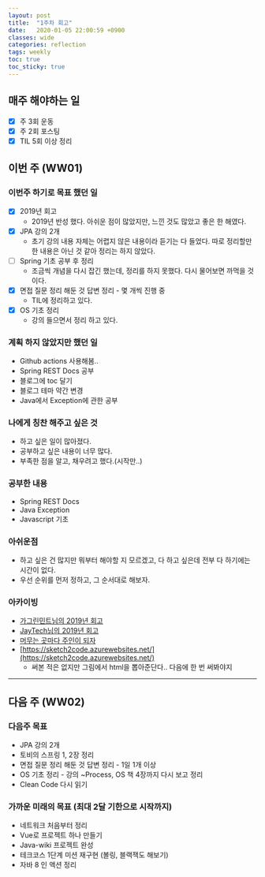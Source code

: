 ```yaml
---
layout: post
title:  "1주차 회고"
date:   2020-01-05 22:00:59 +0900
classes: wide
categories: reflection
tags: weekly
toc: true
toc_sticky: true
---
```


## 매주 해야하는 일

- [x] 주 3회 운동
- [x] 주 2회 포스팅
- [x] TIL 5회 이상 정리

## 이번 주 (WW01)

### 이번주 하기로 목표 했던 일

- [x] 2019년 회고
  - 2019년 반성 했다. 아쉬운 점이 많았지만, 느낀 것도 많았고 좋은 한 해였다.
- [x] JPA 강의 2개
  - 초기 강의 내용 자체는 어렵지 않은 내용이라 듣기는 다 들었다. 따로 정리할만한 내용은 아닌 것 같아 정리는 하지 않았다.
- [ ] Spring 기초 공부 후 정리
  - 조금씩 개념을 다시 잡긴 했는데, 정리를 하지 못했다. 다시 물어보면 까먹을 것이다.
- [x] 면접 질문 정리 해둔 것 답변 정리 - 몇 개씩 진행 중
  - TIL에 정리하고 있다.
- [x] OS 기초 정리
  - 강의 들으면서 정리 하고 있다.

### 계획 하지 않았지만 했던 일

- Github actions 사용해봄..
- Spring REST Docs 공부
- 블로그에 toc 달기
- 블로그 테마 약간 변경
- Java에서 Exception에 관한 공부

### 나에게 칭찬 해주고 싶은 것

- 하고 싶은 일이 많아졌다.
- 공부하고 싶은 내용이 너무 많다.
- 부족한 점을 알고, 채우려고 했다.(시작만..)

### 공부한 내용

- Spring REST Docs
- Java Exception
- Javascript 기초

### 아쉬운점

- 하고 싶은 건 많지만 뭐부터 해야할 지 모르겠고, 다 하고 싶은데 전부 다 하기에는 시간이 없다.
- 우선 순위를 먼저 정하고, 그 순서대로 해보자.

### 아카이빙

- [가그린민트님의 2019년 회고](https://brainbackdoor.tistory.com/135)
- [JayTech님의 2019년 회고](https://pjh3749.tistory.com/278)
- [머무는 곳마다 주인이 되자](https://brunch.co.kr/@kozzangnim/379)
- [https://sketch2code.azurewebsites.net/](https://sketch2code.azurewebsites.net/)
  - 써본 적은 없지만 그림에서 html을 뽑아준단다.. 다음에 한 번 써봐야지

---

## 다음 주 (WW02)

### 다음주 목표

- JPA 강의 2개
- 토비의 스프링 1, 2장 정리
- 면접 질문 정리 해둔 것 답변 정리 - 1일 1개 이상
- OS 기초 정리 - 강의 ~Process, OS 책 4장까지 다시 보고 정리
- Clean Code 다시 읽기

### 가까운 미래의 목표 (최대 2달 기한으로 시작까지)

- 네트워크 처음부터 정리
- Vue로 프로젝트 하나 만들기
- Java-wiki 프로젝트 완성
- 테크코스 1단계 미션 재구현 (볼링, 블랙잭도 해보기)
- 자바 8 인 액션 정리
